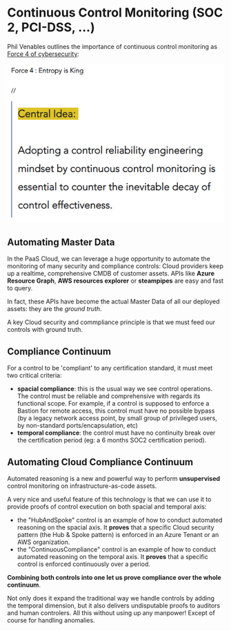 # Continuous Control Monitoring (SOC 2, PCI-DSS, ...)

Phil Venables outlines the importance of continuous control monitoring as [Force 4 of cybersecurity](https://www.philvenables.com/post/fighting-security-entropy):

  ![Force 4](https://github.com/labyrinthinesecurity/automatedReasoning/blob/main/controls/ContinuousCompliance/Force4.PNG)
  
## Automating Master Data

In the PaaS Cloud, we can leverage a huge opportunity to automate the monitoring of many security and compliance controls: Cloud providers keep up a realtime, comprehensive CMDB of customer assets. APIs like **Azure Resource Graph**, **AWS resources explorer** or **steampipes** are easy and fast to query.

In fact, these APIs have become the actual Master Data of all our deployed assets: they are the *ground truth*. 

A key Cloud security and commpliance principle is that we must feed our controls with ground truth.

## Compliance Continuum

For a control to be 'compliant' to any certification standard, it must meet two critical criteria:
- **spacial compliance**: this is the usual way we see control operations. The control must be reliable and comprehensive with regards its functional scope. For example, if a control is supposed to enforce a Bastion for remote access, this control must have no possible bypass (by a legacy network access point, by small group of privileged users, by non-standard ports/encapsulation, etc)
- **temporal compliance**: the control must have no continuity break over the certification period (eg: a 6 months SOC2 certification period).

## Automating Cloud Compliance Continuum

Automated reasoning is a new and powerful way to perform **unsupervised** control monitoring on infrastructure-as-code assets.

A very nice and useful feature of this technology is that we can use it to provide proofs of control execution on both spacial and temporal axis:

- the "HubAndSpoke" control is an example of how to conduct automated reasoning on the spacial axis. It **proves** that a specific Cloud security pattern (the Hub & Spoke pattern) is enforced in an Azure Tenant or an AWS organization.
- the "ContinuousCompliance" control is an example of how to conduct automated reasoning on the temporal axis. It **proves** that a specific control is enforced continuously over a period.

**Combining both controls into one let us prove compliance over the whole continuum**. 

Not only does it expand the traditional way we handle controls by adding the temporal dimension, but it also delivers undisputable proofs to auditors and human controlers. All this without using up any manpower! Except of course for handling anomalies.
